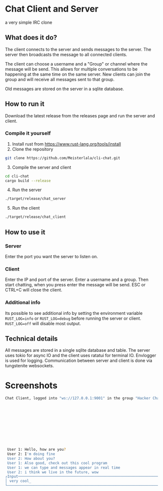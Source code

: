 # Chat Client and Server
a very simple IRC clone


## What does it do?
The client connects to the server and sends messages to the server. The server then broadcasts the message to all connected clients. 

The client can choose a username and a "Group" or channel where the message will be send. This allows for multiple conversations to be happening at the same time on the same server. New clients can join the group and will receive all messages sent to that group.

Old messages are stored on the server in a sqlite database. 

## How to run it

Download the latest release from the releases page and run the server and client.

### Compile it yourself

1. Install rust from https://www.rust-lang.org/tools/install
2. Clone the repository
```bash
git clone https://github.com/Meisterlala/cli-chat.git
```
3. Compile the server and client
```bash
cd cli-chat
cargo build --release
```
4. Run the server
```bash
./target/release/chat_server
```
5. Run the client
```bash
./target/release/chat_client
```

## How to use it

### Server
Enter the port you want the server to listen on. 

### Client
Enter the IP and port of the server. Enter a username and a group. Then start chatting, when you press enter the message will be send. ESC or CTRL+C will close the client.

### Additional info
Its possible to see additional info by setting the environment variable `RUST_LOG=info` or `RUST_LOG=debug` before running the server or client. `RUST_LOG=off` will disable most output.


## Technical details
All messages are stored in a single sqlite database and table. The server uses tokio for async IO and the client uses ratatui for terminal IO. Envlogger is used for logging. Communication between server and client is done via tungstenite websockets.


# Screenshots
```bash
Chat Client, logged into "ws://127.0.0.1:9001" in the group "Hacker Chat" as "User 1"











 User 1: Hello, how are you?
 User 2: I'm doing fine
 User 2: How about you?
 User 1: Also good, check out this cool program
 User 1: we can type and messages appear in real time
 User 2: i think we live in the future, wow
┌Input───────────────────────────────────────────────────────────────────────────────────┐
│ very cool_                                                                             │
└────────────────────────────────────────────────────────────────────────────────────────┘
```